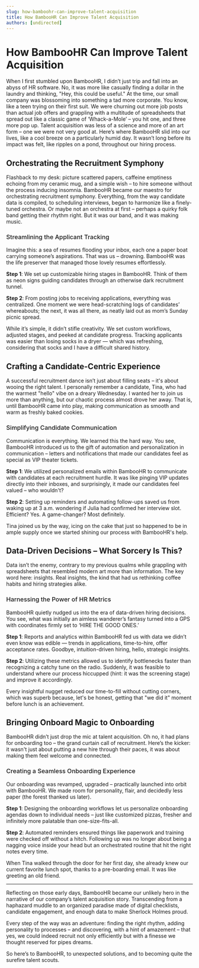```yaml
---
slug: how-bamboohr-can-improve-talent-acquisition
title: How BambooHR Can Improve Talent Acquisition
authors: [undirected]
---
```



# How BambooHR Can Improve Talent Acquisition

When I first stumbled upon BambooHR, I didn’t just trip and fall into an abyss of HR software. No, it was more like casually finding a dollar in the laundry and thinking, "Hey, this could be useful." At the time, our small company was blossoming into something a tad more corporate. You know, like a teen trying on their first suit. We were churning out more job posts than actual job offers and grappling with a multitude of spreadsheets that spread out like a classic game of ‘Whack-a-Mole’ – you hit one, and three more pop up. Talent acquisition was less of a science and more of an art form – one we were not very good at. Here’s where BambooHR slid into our lives, like a cool breeze on a particularly humid day. It wasn’t long before its impact was felt, like ripples on a pond, throughout our hiring process.

## <span style="font-weight: 700;">Orchestrating the Recruitment Symphony</span>

Flashback to my desk: picture scattered papers, caffeine emptiness echoing from my ceramic mug, and a simple wish – to hire someone without the process inducing insomnia. BambooHR became our maestro for orchestrating recruitment symphony. Everything, from the way candidate data is compiled, to scheduling interviews, began to harmonize like a finely-tuned orchestra. Or maybe not an orchestra at first – perhaps a quirky folk band getting their rhythm right. But it was our band, and it was making music.

### <span style="font-weight: 500;">Streamlining the Applicant Tracking</span>

Imagine this: a sea of resumes flooding your inbox, each one a paper boat carrying someone’s aspirations. That was us – drowning. BambooHR was the life preserver that managed those lovely resumes effortlessly. 

**Step 1**: We set up customizable hiring stages in BambooHR. Think of them as neon signs guiding candidates through an otherwise dark recruitment tunnel. 

**Step 2**: From posting jobs to receiving applications, everything was centralized. One moment we were head-scratching logs of candidates’ whereabouts; the next, it was all there, as neatly laid out as mom’s Sunday picnic spread.

While it’s simple, it didn’t stifle creativity. We set custom workflows, adjusted stages, and peeked at candidate progress. Tracking applicants was easier than losing socks in a dryer — which was refreshing, considering that socks and I have a difficult shared history.

## <span style="font-weight: 700;">Crafting a Candidate-Centric Experience</span>

A successful recruitment dance isn’t just about filling seats – it's about wooing the right talent. I personally remember a candidate, Tina, who had the warmest "hello" vibe on a dreary Wednesday. I wanted her to join us more than anything, but our chaotic process almost drove her away. That is, until BambooHR came into play, making communication as smooth and warm as freshly baked cookies.

### <span style="font-weight: 500;">Simplifying Candidate Communication</span>

Communication is everything. We learned this the hard way. You see, BambooHR introduced us to the gift of automation and personalization in communication – letters and notifications that made our candidates feel as special as VIP theater tickets.

**Step 1**: We utilized personalized emails within BambooHR to communicate with candidates at each recruitment hurdle. It was like pinging VIP updates directly into their inboxes, and surprisingly, it made our candidates feel valued – who wouldn't?

**Step 2**: Setting up reminders and automating follow-ups saved us from waking up at 3 a.m. wondering if Julia had confirmed her interview slot. Efficient? Yes. A game-changer? Most definitely.

Tina joined us by the way, icing on the cake that just so happened to be in ample supply once we started shining our process with BambooHR's help.

## <span style="font-weight: 700;">Data-Driven Decisions – What Sorcery Is This?</span>

Data isn’t the enemy, contrary to my previous qualms while grappling with spreadsheets that resembled modern art more than information. The key word here: insights. Real insights, the kind that had us rethinking coffee habits and hiring strategies alike.

### <span style="font-weight: 500;">Harnessing the Power of HR Metrics</span>

BambooHR quietly nudged us into the era of data-driven hiring decisions. You see, what was initially an aimless wanderer’s fantasy turned into a GPS with coordinates firmly set to ‘HIRE THE GOOD ONES.’

**Step 1**: Reports and analytics within BambooHR fed us with data we didn’t even know was edible — trends in applications, time-to-hire, offer acceptance rates. Goodbye, intuition-driven hiring, hello, strategic insights.

**Step 2**: Utilizing these metrics allowed us to identify bottlenecks faster than recognizing a catchy tune on the radio. Suddenly, it was feasible to understand where our process hiccupped (hint: it was the screening stage) and improve it accordingly.

Every insightful nugget reduced our time-to-fill without cutting corners, which was superb because, let's be honest, getting that "we did it" moment before lunch is an achievement.

## <span style="font-weight: 700;">Bringing Onboard Magic to Onboarding</span>

BambooHR didn’t just drop the mic at talent acquisition. Oh no, it had plans for onboarding too – the grand curtain call of recruitment. Here’s the kicker: it wasn't just about putting a new hire through their paces, it was about making them feel welcome and connected.

### <span style="font-weight: 500;">Creating a Seamless Onboarding Experience</span>

Our onboarding was revamped, upgraded – practically launched into orbit with BambooHR. We made room for personality, flair, and decidedly less paper (the forest thanked us later).

**Step 1**: Designing the onboarding workflows let us personalize onboarding agendas down to individual needs – just like customized pizzas, fresher and infinitely more palatable than one-size-fits-all. 

**Step 2**: Automated reminders ensured things like paperwork and training were checked off without a hitch. Following up was no longer about being a nagging voice inside your head but an orchestrated routine that hit the right notes every time.

When Tina walked through the door for her first day, she already knew our current favorite lunch spot, thanks to a pre-boarding email. It was like greeting an old friend.

---

Reflecting on those early days, BambooHR became our unlikely hero in the narrative of our company’s talent acquisition story. Transcending from a haphazard muddle to an organized paradise made of digital checklists, candidate engagement, and enough data to make Sherlock Holmes proud. 

Every step of the way was an adventure: finding the right rhythm, adding personality to processes – and discovering, with a hint of amazement – that yes, we could indeed recruit not only efficiently but with a finesse we thought reserved for pipes dreams.

So here’s to BambooHR, to unexpected solutions, and to becoming quite the surefire talent scouts.